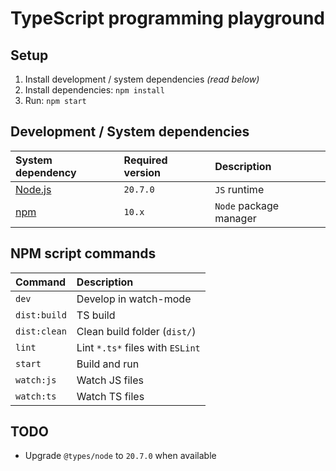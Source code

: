 # TypeScript programming playground

## Setup

1. Install development / system dependencies _(read below)_
2. Install dependencies: `npm install`
3. Run: `npm start`

## Development / System dependencies

| System dependency             | Required version | Description            |
| :---------------------------- | :--------------- | :--------------------- |
| [Node.js](https://nodejs.org) | `20.7.0`         | `JS` runtime           |
| [npm](https://npmjs.com)      | `10.x`           | `Node` package manager |

## NPM script commands

| Command      | Description                      |
| :----------- | :------------------------------- |
| `dev`        | Develop in watch-mode            |
| `dist:build` | TS build                         |
| `dist:clean` | Clean build folder (`dist/`)     |
| `lint`       | Lint `*.ts*` files with `ESLint` |
| `start`      | Build and run                    |
| `watch:js`   | Watch JS files                   |
| `watch:ts`   | Watch TS files                   |

## TODO

- Upgrade `@types/node` to `20.7.0` when available
